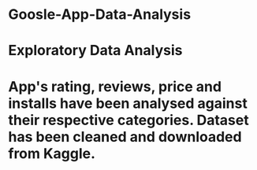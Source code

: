 # Goosle-App-Data-Analysis
# Exploratory Data Analysis
# App's rating, reviews, price and installs have been analysed against their respective categories. Dataset has been cleaned and downloaded from Kaggle.
